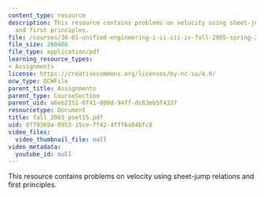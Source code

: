 ```yaml
---
content_type: resource
description: This resource contains problems on velocity using sheet-jump relations
  and first principles.
file: /courses/16-01-unified-engineering-i-ii-iii-iv-fall-2005-spring-2006/8f79369a095315ceff424fff6a04bfc8_fall_2003_pset15.pdf
file_size: 260486
file_type: application/pdf
learning_resource_types:
- Assignments
license: https://creativecommons.org/licenses/by-nc-sa/4.0/
ocw_type: OCWFile
parent_title: Assignments
parent_type: CourseSection
parent_uid: a6eb2151-6f41-806d-94ff-dc83eb5f4337
resourcetype: Document
title: fall_2003_pset15.pdf
uid: 8f79369a-0953-15ce-ff42-4fff6a04bfc8
video_files:
  video_thumbnail_file: null
video_metadata:
  youtube_id: null
---
```

This resource contains problems on velocity using sheet-jump relations and first principles.